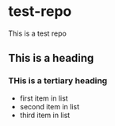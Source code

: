 # test-repo
This is a test repo
## This is a heading
### THis is a tertiary heading
* first item in list
* second item in list
* third item in list
